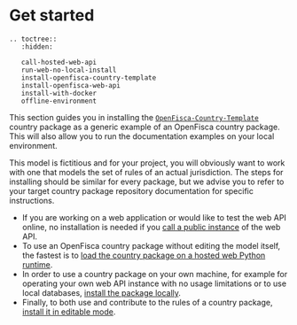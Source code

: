 # <i class="fas fa-cogs"></i> Get started

```eval_rst
.. toctree::
   :hidden:

   call-hosted-web-api
   run-web-no-local-install
   install-openfisca-country-template
   install-openfisca-web-api
   install-with-docker
   offline-environment
```

This section guides you in installing the [`OpenFisca-Country-Template`](https://github.com/openfisca/country-template) country package as a generic example of an OpenFisca country package. This will also allow you to run the documentation examples on your local environment.

This model is fictitious and for your project, you will obviously want to work with one that models the set of rules of an actual jurisdiction. The steps for installing should be similar for every package, but we advise you to refer to your target country package repository documentation for specific instructions.

* If you are working on a web application or would like to test the web API online, no installation is needed if you [call a public instance](./call-hosted-web-api.md) of the web API.
* To use an OpenFisca country package without editing the model itself, the fastest is to [load the country package on a hosted web Python runtime](./run-web-no-local-install.md).
* In order to use a country package on your own machine, for example for operating your own web API instance with no usage limitations or to use local databases, [install the package locally](./install-openfisca-web-api.md).
* Finally, to both use and contribute to the rules of a country package, [install it in editable mode](./install-openfisca-country-template.md).
